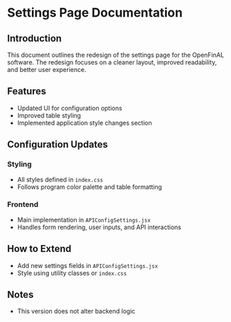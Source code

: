 # Settings Page Documentation

## Introduction
This document outlines the redesign of the settings page for the OpenFinAL software. 
The redesign focuses on a cleaner layout, improved readability, and better user experience.

## Features
- Updated UI for configuration options
- Improved table styling
- Implemented application style changes section

## Configuration Updates

### Styling
- All styles defined in `index.css`
- Follows program color palette and table formatting

### Frontend
- Main implementation in `APIConfigSettings.jsx`
- Handles form rendering, user inputs, and API interactions

## How to Extend
- Add new settings fields in `APIConfigSettings.jsx`
- Style using utility classes or `index.css`

## Notes
- This version does not alter backend logic

